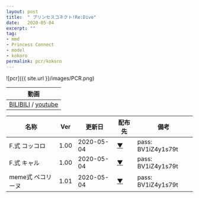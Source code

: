 ```yaml
---
layout: post
title:  " プリンセスコネクト!Re:Dive"
date:   2020-05-04
excerpt: ""
tag:
- mmd
- Princess Connect
- model
- kokoro
permalink: pcr/kokoro
---
```


![pcr]({{ site.url }}/images/PCR.png)

| 動画 |
|---|
| [BILIBILI](https://www.bilibili.com/video/BV1iZ4y1s79t/) / [youtube](https://youtu.be/st-bW4whusQ) |


| 名称 | Ver | 更新日 | 配布先 | 備考 |
|---|---|---|---|---|
| F.式 コッコロ | 1.00 | 2020-05-04 | [▼](https://) | pass: BV1iZ4y1s79t |
| F.式 キャル | 1.00 | 2020-05-04 | [▼](https://) | pass: BV1iZ4y1s79t |
| meme式 ペコリーヌ | 1.01 | 2020-05-04 | [▼](https://) | pass: BV1iZ4y1s79t |
